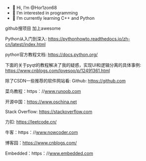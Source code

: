 - 👋 Hi, I’m @Hor1zon68
- 👀 I’m interested in programming
- 🌱 I’m currently learning C++ and Python

github搜项目 加上awesome

Python从入门到深入:
https://pythonhowto.readthedocs.io/zh-cn/latest/index.html

python官方教程文档:
https://docs.python.org/

下面的关于pyqt的教程解决了我的疑惑，实现UI和逻辑分离的具体事例:
https://www.cnblogs.com/lovesoo/p/12491361.html


除了CSDN一些推荐的软件网站看:
Github: https://github.com

菜鸟教程：https：//www.runoob.com

开源中国：https://www.oschina.net

Stack Overflow: https://stackoverflow.com

力扣: https://leetcode.cn/

牛客：https：//www.nowcoder.com

博客园：https://www.cnblogs.com/

Embedded：https：//www.embedded.com




<!---
yue-xin-li/yue-xin-li is a ✨ special ✨ repository because its `README.md` (this file) appears on your GitHub profile.
You can click the Preview link to take a look at your changes.
--->
